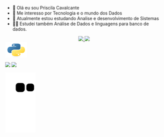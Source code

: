 - 👋 Olá eu sou Priscila Cavalcante
- 👀 Me interesso por Tecnologia e o mundo dos Dados
- 🌱 Atualmente estou estudando Analise e desenvolvimento de Sistemas
- 👩‍💻 Estudei também Análise de Dados e linguagens para banco de dados.

<div align="center">
  <a href="https://github.com/Priscila-Unicesumar">
  <img height="180em" src="https://github-readme-stats.vercel.app/api?username=Priscila-Unicesumar&show_icons=true&theme=dark&include_all_commits=true&count_private=true"/>
  <img height="180em" src="https://github-readme-stats.vercel.app/api/top-langs/?username=Priscila-Unicesumar&layout=compact&langs_count=7&theme=dark"/>
</div>
 <img align="center" alt="Priscila-Python" height="50" width="70" src="https://raw.githubusercontent.com/devicons/devicon/master/icons/python/python-original.svg">
  
  <a href = "mailto:priscilacavalcante513@gmail.com"><img src="https://img.shields.io/badge/-Gmail-%23333?style=for-the-badge&logo=gmail&logoColor=white" target="_blank"></a>
  <a href="https://www.linkedin.com/in/priscilagpaivacavalcante" target="_blank"><img src="https://img.shields.io/badge/-LinkedIn-%230077B5?style=for-the-badge&logo=linkedin&logoColor=white" target="_blank"></a> 
 
  ![Snake animation](https://github.com/rafaballerini/rafaballerini/blob/output/github-contribution-grid-snake.svg)
 
</div>
